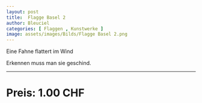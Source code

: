 ```yaml
---
layout: post
title:  Flagge Basel 2
author: Bleuciel
categories: [ Flaggen , Kunstwerke ]
image: assets/images/Bilds/Flagge Basel 2.png
---
```


Eine Fahne flattert im Wind

Erkennen muss man sie geschind.

-----

# Preis: 1.00 CHF
